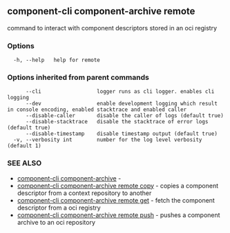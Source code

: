 ## component-cli component-archive remote

command to interact with component descriptors stored in an oci registry

### Options

```
  -h, --help   help for remote
```

### Options inherited from parent commands

```
      --cli                  logger runs as cli logger. enables cli logging
      --dev                  enable development logging which result in console encoding, enabled stacktrace and enabled caller
      --disable-caller       disable the caller of logs (default true)
      --disable-stacktrace   disable the stacktrace of error logs (default true)
      --disable-timestamp    disable timestamp output (default true)
  -v, --verbosity int        number for the log level verbosity (default 1)
```

### SEE ALSO

* [component-cli component-archive](component-cli_component-archive.md)	 - 
* [component-cli component-archive remote copy](component-cli_component-archive_remote_copy.md)	 - copies a component descriptor from a context repository to another
* [component-cli component-archive remote get](component-cli_component-archive_remote_get.md)	 - fetch the component descriptor from a oci registry
* [component-cli component-archive remote push](component-cli_component-archive_remote_push.md)	 - pushes a component archive to an oci repository

